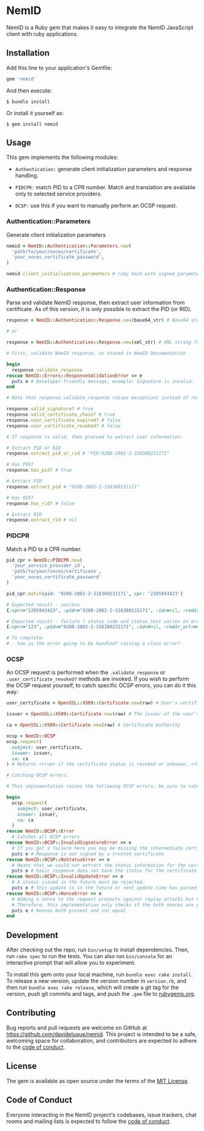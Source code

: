 # NemID

NemID is a Ruby gem that makes it easy to integrate the NemID JavaScript client with ruby applications.

## Installation

Add this line to your application's Gemfile:

```ruby
gem 'nemid'
```

And then execute:

    $ bundle install

Or install it yourself as:

    $ gem install nemid

## Usage

This gem implements the following modules:

- `Authentication:` generate client initialization parameters and response handling.

- `PIDCPR:` match PID to a CPR number. Match and translation are available only to selected service providers.

- `OCSP:` use this if you want to manually perform an OCSP request.

### Authentication::Parameters

Generate client initialization parameters

```ruby
nemid = NemID::Authentication::Parameters.new(
  'path/to/your/voces/certificate',
  'your_voces_certificate_password',
)

nemid.client_initialization_parameters # ruby hash with signed parameters
```

### Authentication::Response

Parse and validate NemID response, then extract user information from certificate. As of this version, it is only possible to extract the PID (or RID).

```ruby
response = NemID::Authentication::Response.new(base64_str) # Base64 string from NemID

# or

response = NemID::Authentication::Response.new(xml_str) # XML string from NemID

# First, validate NemID response, as stated in NemID Documentation

begin
  response.validate_response
rescue NemID::Errors::ResponseValidationError => e
  puts e # Developer-friendly message, example: Signature is invalid.
end

# Note that response.validate_response raises exceptions instead of returning true or false, the exceptions are raised according to the order that the  methods are invoked. The following methods perform the same validations and do not raise exceptions:

response.valid_signature? # true
response.valid_certificate_chain? # true
response.user_certificate_expired? # false
response.user_certificate_revoked? # false

# If response is valid, then proceed to extract user information:

# Extract PID or RID
response.extract_pid_or_rid # "PID:9208-2002-2-316380231171"

# Has PID?
response.has_pid? # true

# Extract PID
response.extract_pid # "9208-2002-2-316380231171"

# Has RID?
response.has_rid? # false

# Extract RID
response.extract_rid # nil
```

### PIDCPR

Match a PID to a CPR number.

```ruby
pid_cpr = NemID::PIDCPR.new(
  'your_service_provider_id',
  'path/to/your/voces/certificate',
  'your_voces_certificate_password'
)

pid_cpr.match(pid: '9208-2002-2-316380231171', cpr: '2205943423')

# Expected result - success
{:cpr=>"2205943423", :pid=>"9208-2002-2-316380231171", :id=>nil, :redir_url=>nil, :status_code=>"0", :status_text_dk=>"OK", :status_text_uk=>"OK"}

# Expected result - failure ( status_code and status_text varies on error occuring )
{:cpr=>"123", :pid=>"9208-2002-2-316380231171", :id=>nil, :redir_url=>nil, :status_code=>"1", :status_text_dk=>"CPR svarer ikke til PID", :status_text_uk=>"CPR does not match PID"}

# To complete:
# - how is the error going to be handled? raising a class error?
```

### OCSP

An OCSP request is performed when the `.validate_response` or `.user_certificate_revoked?` methods are invoked. If you wish to perform the OCSP request yourself, to catch specific OCSP errors, you can do it this way:

```ruby
user_certificate = OpenSSL::X509::Certificate.new(raw) # User's certificate

issuer = OpenSSL::X509::Certificate.new(raw) # The issuer of the user's certificate (Normally the intermediate certificate)

ca = OpenSSL::X509::Certificate.new(raw) # Certificate Authority

ocsp = NemID::OCSP
ocsp.request(
  subject: user_certificate,
  issuer: issuer,
  ca: ca
) # Returns +true+ if the certificate status is revoked or unknown, +false+ if the certificate status is OK.

# Catching OCSP errors:

# This implementation raises the following OCSP errors, be sure to catch them so the execution of your program is not interrupted.

begin
  ocsp.request(
    subject: user_certificate,
    issuer: issuer,
    ca: ca
  )
rescue NemID::OCSP::Error 
  # Catches all OCSP errors
rescue NemID::OCSP::InvalidSignatureError => e
  # If you get a failure here you may be missing the intermediate certificates.
  puts e # Response is not signed by a trusted certificate
rescue NemID::OCSP::NoStatusError => e
  # Means that we could not extract the status information for the certificate from the basic response
  puts e # basic_response does not have the status for the certificate
rescue NemID::OCSP::InvalidUpdateError => e
  # A status issued in the future must be rejected.
  puts e # this_update is in the future or next_update time has passed
rescue NemID::OCSP::NonceError => e
  # Adding a nonce to the request protects against replay attacks but not all CA process the nonce.
  # Therefore, this implementation only checks if the both nonces are present and not equal
  puts e # Nonces both present and not equal
end
```

## Development

After checking out the repo, run `bin/setup` to install dependencies. Then, run `rake spec` to run the tests. You can also run `bin/console` for an interactive prompt that will allow you to experiment.

To install this gem onto your local machine, run `bundle exec rake install`. To release a new version, update the version number in `version.rb`, and then run `bundle exec rake release`, which will create a git tag for the version, push git commits and tags, and push the `.gem` file to [rubygems.org](https://rubygems.org).

## Contributing

Bug reports and pull requests are welcome on GitHub at https://github.com/davideluque/nemid. This project is intended to be a safe, welcoming space for collaboration, and contributors are expected to adhere to the [code of conduct](https://github.com/davideluque/nemid/blob/master/CODE_OF_CONDUCT.md).


## License

The gem is available as open source under the terms of the [MIT License](https://opensource.org/licenses/MIT).

## Code of Conduct

Everyone interacting in the NemID project's codebases, issue trackers, chat rooms and mailing lists is expected to follow the [code of conduct](https://github.com/davideluque/nemid/blob/master/CODE_OF_CONDUCT.md).
